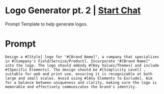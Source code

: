 

# Logo Generator pt. 2 | [Start Chat](https://gptcall.net/chat.html?data=%7B%22contact%22%3A%7B%22id%22%3A%229832f135-7ca9-483d-831a-896fa332b33b%22%2C%22flow%22%3Atrue%7D%7D)
<p>Prompt Template to help generate logos.</p>

# Prompt

```
Design a #[Style] logo for "#[Brand Name]", a company that specializes in #[Company's Field/Service/Product]. Incorporate "#[Brand Name]" into the logo. The logo should embody #[Key Values/Themes] and include #[Specific Elements]. The design should be #[Simplicity Level] , suitable for web and print use, ensuring it is recognizable at both large and small scales. Avoid using #[Any Elements to Exclude]. Aim for a balance between uniqueness and clarity, making sure the logo is memorable and effectively communicates the brand's identity.
```





